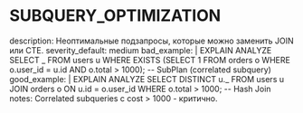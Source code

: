 # SUBQUERY_OPTIMIZATION

description: Неоптимальные подзапросы, которые можно заменить JOIN или CTE.
severity_default: medium
bad_example: |
EXPLAIN ANALYZE SELECT _ FROM users u WHERE EXISTS (SELECT 1 FROM orders o WHERE o.user_id = u.id AND o.total > 1000);
-- SubPlan (correlated subquery)
good_example: |
EXPLAIN ANALYZE SELECT DISTINCT u._ FROM users u JOIN orders o ON u.id = o.user_id WHERE o.total > 1000;
-- Hash Join
notes: Correlated subqueries с cost > 1000 - критично.

